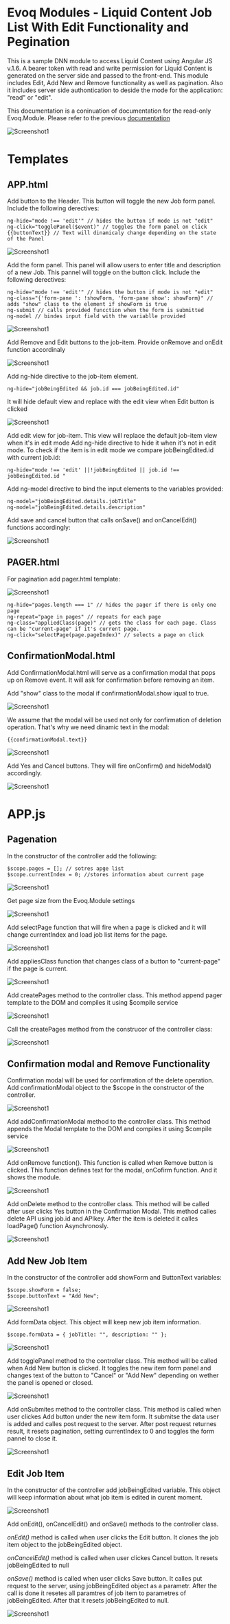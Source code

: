 # Evoq Modules - Liquid Content Job List With Edit Functionality and Pegination

This is a sample DNN module to access Liquid Content using Angular JS v.1.6. A bearer token with read and write permission for Liquid Content is generated on the server side and passed to the front-end.
This module includes Edit, Add New and Remove functionality as well as pagination. Also it includes server side authontication to deside the mode for the application: "read" or "edit".
 
This documentation is a coninuation of documentation for the read-only Evoq.Module. Please refer to the previous [documentation](https://github.com/dnnsoftware/Dnn.Evoq.LiquidContent.Samples.Public/tree/master/Evoq.Modules/02-JobList.AngularJS.Simple)

![Screenshot1](images/screenshot1.png)
 

# Templates

## APP.html

Add button to the Header. This button will toggle the new Job form panel. Include the following derectives:
```
ng-hide="mode !== 'edit'" // hides the button if mode is not "edit"
ng-click="togglePanel($event)" // toggles the form panel on click
{{buttonText}} // Text will dinamicaly change depending on the state of the Panel
```

![Screenshot1](images/screenshot2.png)

Add the form panel. This panel will allow users to enter title and description of a new Job. This pannel will toggle on the button click.
Include the following derectives:

```
ng-hide="mode !== 'edit'" // hides the button if mode is not "edit"
ng-class="{'form-pane ': !showForm, 'form-pane show': showForm}" // adds "show" class to the element if showForm is true
ng-submit // calls provided funcction when the form is submitted
ng-model // bindes input field with the variablle provided
```

![Screenshot1](images/screenshot3.png)

Add Remove and Edit buttons to the job-item. Provide onRemove and onEdit function accordinaly 

![Screenshot1](images/screenshot4.png)

Add ng-hide directive to the job-item element. 
```
ng-hide="jobBeingEdited && job.id === jobBeingEdited.id"
```
It will hide default view and replace with the edit view when Edit button is clicked

![Screenshot1](images/screenshot6.png)

Add edit view for job-item. This view will replace the default job-item view when it's in edit mode
Add ng-hide directive to hide it when it's not in edit mode. To check if the item is in edit mode we compare jobBeingEdited.id with current job.id:
```
ng-hide="mode !== 'edit' ||!jobBeingEdited || job.id !== jobBeingEdited.id "
```
Add ng-model directive to bind the input elements to the variables provided:
```
ng-model="jobBeingEdited.details.jobTitle"
ng-model="jobBeingEdited.details.description"
```
Add save and cancel button that calls onSave() and onCancelEdit() functions accordingly:

![Screenshot1](images/screenshot5.png)

## PAGER.html

For pagination add pager.html template:

![Screenshot1](images/screenshot7.png)

```
ng-hide="pages.length === 1" // hides the pager if there is only one page 
ng-repeat="page in pages" // repeats for each page
ng-class="appliedClass(page)" // gets the class for each page. Class can be "current-page" if it's current page.
ng-click="selectPage(page.pageIndex)" // selects a page on click
```

## ConfirmationModal.html

Add ConfirmationModal.html will serve as a confirmation modal that pops up on Remove event. It will ask for confirmation before removing an item. 

Add "show" class to the modal if confirmationModal.show iqual to true.

![Screenshot1](images/screenshot8.png)

We assume that the modal will be used not only for confirmation of deletion operation. That's why we need dinamic text in the modal:
```
{{confirmationModal.text}}
```

![Screenshot1](images/screenshot9.png)

Add Yes and Cancel buttons. They will fire onConfirm() and hideModal() accordingly.

![Screenshot1](images/screenshot10.png)


# APP.js

## Pagenation

In the constructor of the controller add the following:

```
$scope.pages = []; // sotres apge list 
$scope.currentIndex = 0; //stores information about current page
```
![Screenshot1](images/screenshot11.png)

Get page size from the Evoq.Module settings

![Screenshot1](images/screenshot12.png)

Add selectPage function that will fire when a page is clicked and it will change currentIndex and load job list items for the page.

![Screenshot1](images/screenshot13.png)

Add appliesClass function that changes class of a button to "current-page" if the page is current.

![Screenshot1](images/screenshot14.png)

Add createPages method to the controller class. This method append pager template to the DOM and compiles it using $compile service

![Screenshot1](images/screenshot15.png)

Call the createPages method from the construcor of the controller class:

![Screenshot1](images/screenshot16.png)

## Confirmation modal and Remove Functionality

Confirmation modal will be used for confirmation of the delete operation.
Add confirmationModal object to the $scope in the constructor of the controller.

![Screenshot1](images/screenshot17.png)

Add addConfirmationModal method to the controller class. This method appends the Modal template to the DOM and compiles it using $compile service

![Screenshot1](images/screenshot18.png)

Add onRemove function(). This function is called when Remove button is clicked. This function defines text for the modal, onCofirm function. And it shows the module.

![Screenshot1](images/screenshot19.png)

Add onDelete method to the controller class. This method will be called after user clicks Yes button in the Confirmation Modal.
This method calles delete API using job.id and APIkey. After the item is deleted it calles loadPage() function Asynchronosly.

![Screenshot1](images/screenshot20.png)

## Add New Job Item

In the constructor of the controller add showForm and ButtonText variables:

```
$scope.showForm = false;
$scope.buttonText = "Add New";
```

![Screenshot1](images/screenshot21.png)

Add formData object. This object will keep new job item information.
```
$scope.formData = { jobTitle: "", description: "" };
```
![Screenshot1](images/screenshot23.png)

Add togglePanel method to the controller class. This method will be called when Add New button is clicked.
It toggles the new item form panel and changes text of the button to "Cancel" or "Add New" depending on wether the panel is opened or closed.

![Screenshot1](images/screenshot22.png)

Add onSubmites method to the controller class. This method is called when user clickes Add button under the new item form.
It submitse the data user is added and calles post request to the server.
After post request returnes result, it resets pagination, setting currentIndex to 0 and toggles the form pannel to close it.

![Screenshot1](images/screenshot24.png)

## Edit Job Item

In the constructor of the controller add jobBeingEdited variable. This object will keep information about what job item is edited in curent moment.

![Screenshot1](images/screenshot25.png)

Add onEdit(), onCancelEdit() and onSave() methods to the controller class.

*onEdit()* method is called when user clicks the Edit button. It clones the job item object to the jobBeingEdited object. 

*onCancelEdit()* method is called when user clickes Cancel button. It resets jobBeingEdited to null

*onSave()* method is called when user clicks Save button. It calles put request to the server, using jobBeingEdited object as a parametr. After the call is done it resetes all paramtres of job item to parametres of jobBeingEdited. After that it resets jobBeingEdited to null.

![Screenshot1](images/screenshot27.png)








